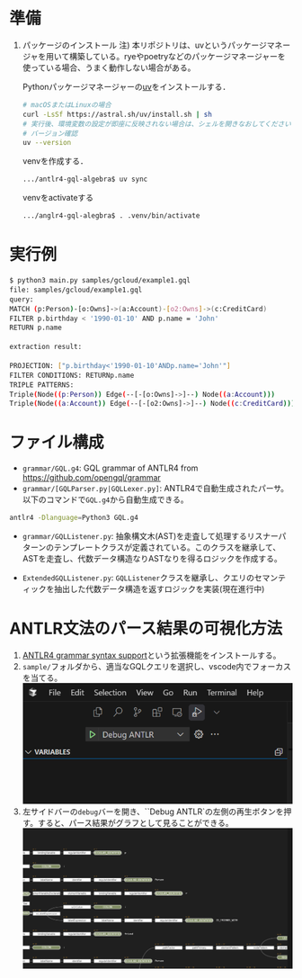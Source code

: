 # 準備
1. パッケージのインストール
   注) 本リポジトリは、uvというパッケージマネージャを用いて構築している。ryeやpoetryなどのパッケージマネージャーを
   使っている場合、うまく動作しない場合がある。

   Pythonパッケージマネージャーの[uv](https://docs.astral.sh/uv/)をインストールする．
   ```bash
   # macOSまたはLinuxの場合
   curl -LsSf https://astral.sh/uv/install.sh | sh
   # 実行後、環境変数の設定が即座に反映されない場合は、シェルを開きなおしてください
   # バージョン確認
   uv --version
   ```

   venvを作成する．
   ```bash
   .../antlr4-gql-algebra$ uv sync
   ```

   venvをactivateする
   ```bash
   .../anglr4-gql-alegbra$ . .venv/bin/activate
   ```

# 実行例
```bash
$ python3 main.py samples/gcloud/example1.gql 
file: samples/gcloud/example1.gql
query:
MATCH (p:Person)-[o:Owns]->(a:Account)-[o2:Owns]->(c:CreditCard)
FILTER p.birthday < '1990-01-10' AND p.name = 'John'
RETURN p.name

extraction result:

PROJECTION: ["p.birthday<'1990-01-10'ANDp.name='John'"]
FILTER CONDITIONS: RETURNp.name
TRIPLE PATTERNS:
Triple(Node((p:Person)) Edge(--[-[o:Owns]->]--) Node((a:Account)))
Triple(Node((a:Account)) Edge(--[-[o2:Owns]->]--) Node((c:CreditCard)))
```

# ファイル構成
* `grammar/GQL.g4`: GQL grammar of ANTLR4 from https://github.com/opengql/grammar
* `grammar/[GQLParser.py|GQLLexer.py]`: ANTLR4で自動生成されたパーサ。以下のコマンドで`GQL.g4`から自動生成できる。
```bash
antlr4 -Dlanguage=Python3 GQL.g4
```
* `grammar/GQLListener.py`: 抽象構文木(AST)を走査して処理するリスナーパターンのテンプレートクラスが定義されている。このクラスを継承して、ASTを走査し、代数データ構造なりASTなりを得るロジックを作成する。

* `ExtendedGQLListener.py`: `GQLListener`クラスを継承し、クエリのセマンティックを抽出した代数データ構造を返すロジックを実装(現在進行中)

# ANTLR文法のパース結果の可視化方法
1. [ANTLR4 grammar syntax support](https://marketplace.cursorapi.com/items?itemName=mike-lischke.vscode-antlr4)という拡張機能をインストールする。
1. `sample/`フォルダから、適当なGQLクエリを選択し、vscode内でフォーカスを当てる。
![Debug ANTLRボタン](fig/debug-antlr-button.png)
1. 左サイドバーの`debug`バーを開き、``Debug ANTLR`の左側の再生ボタンを押す。すると、パース結果がグラフとして見ることができる。
![可視化結果](fig/visualize-result.png)
